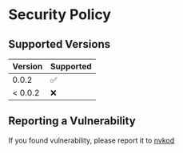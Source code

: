 # Security Policy

## Supported Versions

| Version | Supported          |
|---------|--------------------|
| 0.0.2   | :white_check_mark: |
| < 0.0.2 | :x:                |

## Reporting a Vulnerability

If you found vulnerability, please report it to [nvkod](mailto:liswelus@gmail.com?subject=[GitHub]%20Vulnerability%20nvko)

